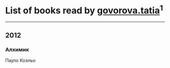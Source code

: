 # List of books read by [govorova.tatia](http://vk.com/id500014724)<sup>1</sup>
---

## 2012

### Алхимик
Пауло Коэльо



